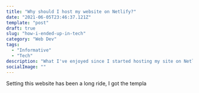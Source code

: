```yaml
---
title: "Why should I host my website on Netlify?"
date: "2021-06-05T23:46:37.121Z"
template: "post"
draft: true
slug: "how-i-ended-up-in-tech"
category: "Web Dev"
tags:
  - "Informative"
  - "Tech"
description: "What I've enjoyed since I started hosting my site on Netlify"
socialImage: ""
---
```

Setting this website has been a long ride, I got the templa